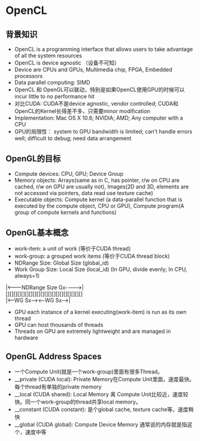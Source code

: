 # OpenCL

## 背景知识
- OpenCL is a programming interface that allows users to take advantage of all the system resources  
- OpenCL is device agnostic （设备不可知）  
- Device are CPUs and GPUs, Multimedia chip, FPGA, Embedded processors  
- Data parallel computing: SIMD  
- OpenCL 和 OpenGL可以联动，特别是如果OpenCL使用GPU的时候可以incur little to no performance hit  
- 对比CUDA: CUDA不是device agnostic, vendor controlled; CUDA和OpenCL的Kernel长得差不多，只需要minor modification  
- Implementation: Mac OS X 10.6; NVIDIA; AMD; Any computer with a CPU  
- GPU的局限性： system to GPU bandwidth is limited; can't handle errors well; difficult to debug; need data arrangement  

## OpenGL的目标
- Compute devices: CPU, GPU; Device Group  
- Memory objects: Arrays(same as in C, has pointer, r/w on CPU are cached, r/w on GPU are usually not), Images(2D and 3D, elements are not accessed via pointers, data read use texture cache)  
- Executable objects: Compute kernel (a data-parallel function that is executed by the compute object, CPU or GPU), Compute program(A group of compute kernels and functions)  

## OpenGL基本概念
- work-item: a unit of work (等价于CUDA thread)  
- work-group: a grouped work items (等价于CUDA thread block)  
- NDRange Size: Global Size (global_id)  
- Work Group Size: Local Size (local_id) (In GPU, divide evenly; In CPU, always=1)  

|<---NDRange Size Gx---->|  
[][][][][][][][][][][][][][][][][][][][]  
|<--WG Sx--><--WG Sx-->|  

- GPU each instance of a kernel executing(work-item) is run as its own thread
- GPU can host thousands of threads
- Threads on GPU are extremely lightweight and are managed in hardware


## OpenGL Address Spaces
- 一个Compute Unit(就是一个work-group)里面有很多Thread。
- __private (CUDA local): Private Memory在Compute Unit里面，速度最快。每个thread有单独的private memory
- __local (CUDA shared): Local Memory 离 Compute Unit比较近，速度较快。同一个work-group的thread共享local memory。
- __constant (CUDA constant): 是个global cache, texture cache等，速度稍快
- __global (CUDA global): Compute Device Memory 通常说的内存就是指这个，速度中等



